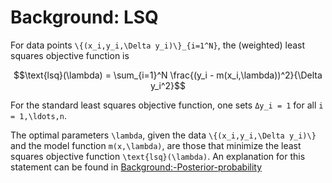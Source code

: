 # Background: LSQ

For data points ``\{(x_i,y_i,\Delta y_i)\}_{i=1^N}``, the (weighted) least squares objective function is

```math
\text{lsq}(\lambda) = \sum_{i=1}^N \frac{(y_i - m(x_i,\lambda))^2}{\Delta y_i^2}
```
For the standard least squares objective function, one sets ``Δy_i = 1`` for all ``i = 1,\ldots,n``.

The optimal parameters ``\lambda``, given the data ``\{(x_i,y_i,\Delta y_i)\}`` and the model function ``m(x,\lambda)``, are those that minimize the least squares objective function ``\text{lsq}(\lambda)``. An explanation for this statement can be found in [Background:-Posterior-probability](@ref)
